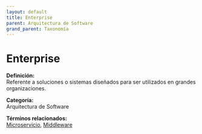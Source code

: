 ```yaml
---
layout: default
title: Enterprise
parent: Arquitectura de Software
grand_parent: Taxonomía
---
```


# Enterprise

**Definición:**  
Referente a soluciones o sistemas diseñados para ser utilizados en grandes organizaciones.

**Categoría:**  
Arquitectura de Software 
  


**Términos relacionados:**  
[Microservicio](https://maleniski.github.io/diccionario-angl-tec-mx/docs/taxonomia/arquitectura-de-software/microservicio.html), [Middleware](https://maleniski.github.io/diccionario-angl-tec-mx/docs/taxonomia/arquitectura-de-software/middleware.html)
